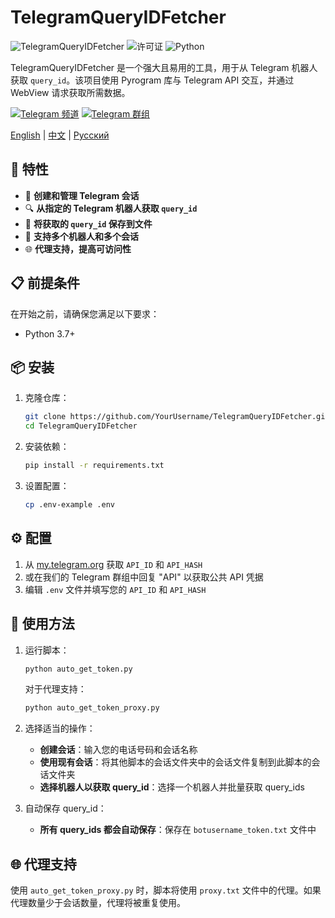 # TelegramQueryIDFetcher

![TelegramQueryIDFetcher](https://img.shields.io/badge/Telegram-QueryIDFetcher-blue.svg)
![许可证](https://img.shields.io/badge/许可证-MIT-green.svg)
![Python](https://img.shields.io/badge/Python-3.7%2B-yellow.svg)

TelegramQueryIDFetcher 是一个强大且易用的工具，用于从 Telegram 机器人获取 `query_id`。该项目使用 Pyrogram 库与 Telegram API 交互，并通过 WebView 请求获取所需数据。

[![Telegram 频道](https://img.shields.io/badge/Telegram-频道-red?logo=telegram&logoColor=white)](https://t.me/ScriptFreedom)
[![Telegram 群组](https://img.shields.io/badge/Telegram-群组-red?logo=telegram&logoColor=white)](https://t.me/ScriptFreedomGroup)

[English](README.md) | [中文](#中文) | [Русский](README_RU.md)

## 🌟 特性

- 🚀 **创建和管理 Telegram 会话**
- 🔍 **从指定的 Telegram 机器人获取 `query_id`**
- 💾 **将获取的 `query_id` 保存到文件**
- 🤖 **支持多个机器人和多个会话**
- 🌐 **代理支持，提高可访问性**

## 📋 前提条件

在开始之前，请确保您满足以下要求：

- Python 3.7+

## 📦 安装

1. 克隆仓库：

    ```bash
    git clone https://github.com/YourUsername/TelegramQueryIDFetcher.git
    cd TelegramQueryIDFetcher
    ```

2. 安装依赖：

    ```bash
    pip install -r requirements.txt
    ```

3. 设置配置：

    ```bash
    cp .env-example .env
    ```

## ⚙️ 配置

1. 从 [my.telegram.org](https://my.telegram.org) 获取 `API_ID` 和 `API_HASH`
2. 或在我们的 Telegram 群组中回复 "API" 以获取公共 API 凭据
3. 编辑 `.env` 文件并填写您的 `API_ID` 和 `API_HASH`

## 🚀 使用方法

1. 运行脚本：

    ```bash
    python auto_get_token.py
    ```

   对于代理支持：

    ```bash
    python auto_get_token_proxy.py
    ```

2. 选择适当的操作：

    - **创建会话**：输入您的电话号码和会话名称
    - **使用现有会话**：将其他脚本的会话文件夹中的会话文件复制到此脚本的会话文件夹
    - **选择机器人以获取 query_id**：选择一个机器人并批量获取 query_ids

3. 自动保存 query_id：

    - **所有 query_ids 都会自动保存**：保存在 `botusername_token.txt` 文件中

## 🌐 代理支持

使用 `auto_get_token_proxy.py` 时，脚本将使用 `proxy.txt` 文件中的代理。如果代理数量少于会话数量，代理将被重复使用。